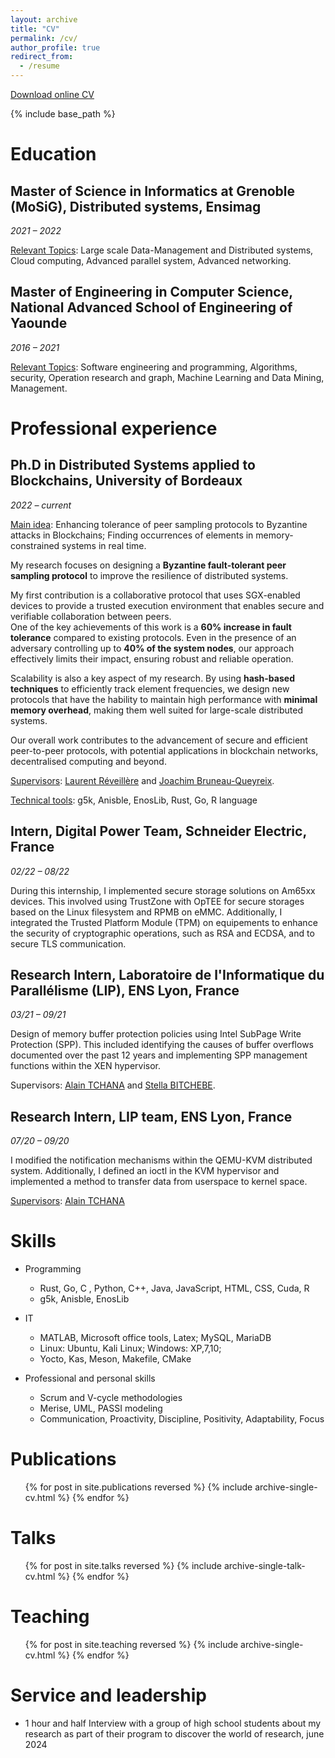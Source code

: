 ```yaml
---
layout: archive
title: "CV"
permalink: /cv/
author_profile: true
redirect_from:
  - /resume
---
```

<p style="text-decoration:underline;"><a href="https://docs.google.com/document/d/1m4zhpRM_5-rj8YgwfB52hhWrAiGJ3-Iy_BgdmjkH4n4/edit?tab=t.0">Download online CV</a></p>

{% include base_path %}

# Education

## Master of Science in Informatics at Grenoble (MoSiG), Distributed systems, Ensimag

*2021 – 2022*

<u>Relevant Topics</u>: Large scale Data-Management and Distributed systems, Cloud computing, Advanced parallel system, Advanced networking. 

## Master of Engineering in Computer Science, National Advanced School of Engineering of Yaounde

*2016 – 2021*

<u>Relevant Topics</u>: Software engineering and programming, Algorithms, security, Operation research and graph, Machine Learning and Data Mining, Management.


# Professional experience

## Ph.D in Distributed Systems applied to Blockchains, University of Bordeaux

*2022 – current*

<u>Main idea</u>: Enhancing tolerance of peer sampling protocols to Byzantine attacks in Blockchains; Finding occurrences of elements in memory-constrained systems in real time. 

My research focuses on designing a **Byzantine fault-tolerant peer sampling protocol** to improve the resilience of distributed systems. 

My first contribution is a collaborative protocol that uses SGX-enabled devices to provide a trusted execution environment that enables secure and verifiable collaboration between peers.  
One of the key achievements of this work is a **60% increase in fault tolerance** compared to existing protocols. Even in the presence of an adversary controlling up to **40% of the system nodes**, our approach effectively limits their impact, ensuring robust and reliable operation.  

Scalability is also a key aspect of my research. By using **hash-based techniques** to efficiently track element frequencies, we design new protocols that have the hability to maintain high performance with **minimal memory overhead**, making them well suited for large-scale distributed systems.  

Our overall work contributes to the advancement of secure and efficient peer-to-peer protocols, with potential applications in blockchain networks, decentralised computing and beyond.  

<u>Supervisors</u>: <a href="https://www.reveillere.fr/">Laurent Réveillère</a> and <a href="https://sites.google.com/view/joachim-bruneau-queyreix/">Joachim Bruneau-Queyreix</a>.

<u>Technical tools</u>: g5k, Anisble, EnosLib, Rust, Go, R language

## Intern, Digital Power Team, Schneider Electric, France  

*02/22 – 08/22*

During this internship, I implemented secure storage solutions on Am65xx devices. This involved using TrustZone with OpTEE for secure storages based on the Linux filesystem and RPMB on eMMC. Additionally, I integrated the Trusted Platform Module (TPM) on equipements to enhance the security of cryptographic operations, such as RSA and ECDSA, and to secure TLS communication.

## Research Intern, Laboratoire de l'Informatique du Parallélisme (LIP), ENS Lyon, France

*03/21 – 09/21*

Design of memory buffer protection policies using Intel SubPage Write Protection (SPP). This included identifying the causes of buffer overflows documented over the past 12 years and implementing SPP management functions within the XEN hypervisor.

</u>Supervisors</u>: <a href="https://lig-membres.imag.fr/tchanaa/index.html">Alain TCHANA</a> and <a href="https://sites.google.com/view/stellabi/accueil?authuser=0">Stella BITCHEBE</a>.

## Research Intern, LIP team, ENS Lyon, France

*07/20 – 09/20*

I modified the notification mechanisms within the QEMU-KVM distributed system. Additionally, I defined an ioctl in the KVM hypervisor and implemented a method to transfer data from userspace to kernel space.

<u>Supervisors</u>: <a href="https://lig-membres.imag.fr/tchanaa/index.html">Alain TCHANA</a>

Skills
======
* Programming
  * Rust, Go, C , Python, C++, Java, JavaScript, HTML, CSS, Cuda, R
  * g5k, Anisble, EnosLib

* IT 
  * MATLAB, Microsoft office tools, Latex;   MySQL, MariaDB 
  * Linux: Ubuntu, Kali Linux; Windows:  XP,7,10;   
  * Yocto, Kas, Meson, Makefile, CMake

* Professional and personal skills
  * Scrum and V-cycle methodologies 
  * Merise, UML, PASSI modeling
  * Communication, Proactivity, Discipline, Positivity, Adaptability, Focus


Publications
======
  <ul>{% for post in site.publications reversed %}
    {% include archive-single-cv.html %}
  {% endfor %}</ul>
  
Talks
======
  <ul>{% for post in site.talks reversed %}
    {% include archive-single-talk-cv.html  %}
  {% endfor %}</ul>
  
Teaching
======
  <ul>{% for post in site.teaching reversed %}
    {% include archive-single-cv.html %}
  {% endfor %}</ul>
  
Service and leadership
======
* 1 hour and half Interview with a group of high school students about my research as part of their program to discover the world of research, june 2024